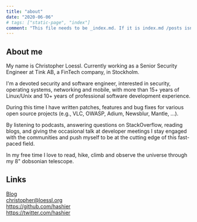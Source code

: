```yaml
---
title: "about"
date: "2020-06-06"
# tags: ["static-page", "index"]
comment: "This file needs to be _index.md. If it is index.md /posts isn't working"
---
```


## About me

My name is Christopher Loessl. Currently working as a Senior Security Engineer at Tink AB, a FinTech company, in Stockholm.

I'm a devoted security and software engineer, interested in security, operating systems, networking and mobile, with more than 15+ years of Linux/Unix and 10+ years of professional software development experience.

During this time I have written patches, features and bug fixes for various open source projects (e.g., VLC, OWASP, Adium, Newsblur, Mantle, ...).

By listening to podcasts, answering questions on StackOverflow, reading blogs, and giving the occasional talk at developer meetings I stay engaged with the communities and push myself to be at the cutting edge of this fast-paced field.

In my free time I love to read, hike, climb and observe the universe through my 8" dobsonian telescope.

## Links

[Blog](/posts) \
[christopher@loessl.org](mailto:christopher@loessl.org) \
<https://github.com/hashier> \
<https://twitter.com/hashier>
